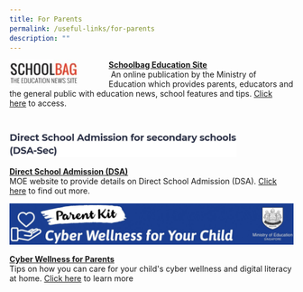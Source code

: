 ```yaml
---
title: For Parents
permalink: /useful-links/for-parents
description: ""
---
```

<div>  
<div style="float: left">  
<img src="/images/school%20bag.jpg" 
     style="width:70%">
</div>  
<div></div>  
</div>

<u><strong> Schoolbag Education Site </strong></u><br>
 An online publication by the Ministry of Education which provides parents, educators and the general public with education news, school features and tips. [Click here](https://www.schoolbag.edu.sg/) to access.
 
 <br>
 
<img src="/images/DSA.jpg" 
     style="width:80%">

<u><strong> Direct School Admission (DSA) </strong></u>  
MOE website to provide details on Direct School Admission (DSA). [Click here](https://www.moe.gov.sg/secondary/dsa) to find out more.

![](/images/Cyberwellness.jpg) 

<u><strong> Cyber Wellness for Parents </strong></u> <br>
Tips on how you can care for your child's cyber wellness and digital literacy at home. [Click here](https://www.moe.gov.sg/-/media/files/parent-kit/cyber-wellness-for-your-child.pdf) to learn more